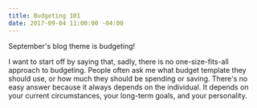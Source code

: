 ```yaml
---
title: Budgeting 101
date: 2017-09-04 11:00:00 -04:00
---
```


September's blog theme is budgeting!

I want to start off by saying that, sadly, there is no one-size-fits-all approach to budgeting. People often ask me what budget template they should use, or how much they should be spending or saving. There's no easy answer because it always depends on the individual. It depends on your current circumstances, your long-term goals, and your personality.